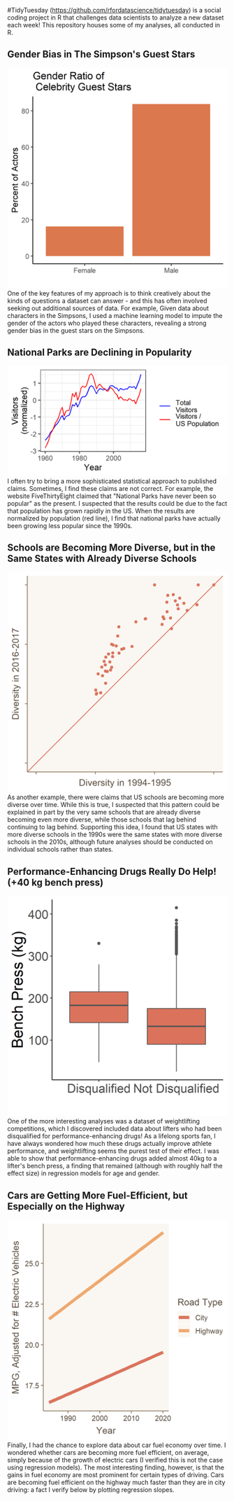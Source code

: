 #TidyTuesday (https://github.com/rfordatascience/tidytuesday) is a social coding project in R that challenges data scientists to analyze a new dataset each week! This repository houses some of my analyses, all conducted in R.

## Gender Bias in The Simpson's Guest Stars

![alt_text](https://github.com/rthorst/TidyTuesday/blob/master/simpsons/celeb_means.png)
One of the key features of my approach is to think creatively about the kinds of questions a dataset can answer - and this has often involved seeking out additional sources of data. For example, Given data about characters in the Simpsons, I used a machine learning model to impute the gender of the actors who played these characters, revealing a strong gender bias in the guest stars on the Simpsons. 

## National Parks are Declining in Popularity

![alt_text](https://raw.githubusercontent.com/rthorst/TidyTuesday/master/national_parks/fig.png)
I often try to bring a more sophisticated statistical approach to published claims. Sometimes, I find these claims are not correct. For example, the website FiveThirtyEight claimed that "National Parks have never been so popular" as the present. I suspected that the results could be due to the fact that population has grown rapidly in the US. When the results are normalized by population (red line), I find that national parks have actually been growing less popular since the 1990s. 

## Schools are Becoming More Diverse, but in the Same States with Already Diverse Schools

![alt_text](https://raw.githubusercontent.com/rthorst/TidyTuesday/master/school_diversity/fig.png)
As another example, there were claims that US schools are becoming more diverse over time. While this is true, I suspected that this pattern could be explained in part by the very same schools that are already diverse becoming even more diverse, while those schools that lag behind continuing to lag behind. Supporting this idea, I found that US states with more diverse schools in the 1990s were the same states with more diverse schools in the 2010s, although future analyses should be conducted on individual schools rather than states. 

## Performance-Enhancing Drugs Really Do Help! (+40 kg bench press)

![alt_text](https://raw.githubusercontent.com/rthorst/TidyTuesday/master/powerlifting/fig.png)
One of the more interesting analyses was a dataset of weightlifting competitions, which I discovered included data about lifters who had been disqualified for performance-enhancing drugs! As a lifelong sports fan, I have always wondered how much these drugs actually improve athlete performance, and weightlifting seems the purest test of their effect. I was able to show that performance-enhancing drugs added almost 40kg to a lifter's bench press, a finding that remained (although with roughly half the effect size) in regression models for age and gender. 

## Cars are Getting More Fuel-Efficient, but Especially on the Highway

![alt_text](https://raw.githubusercontent.com/rthorst/TidyTuesday/master/car_fuel_economy/fig.png)
Finally, I had the chance to explore data about car fuel economy over time. I wondered whether cars are becoming more fuel efficient, on average, simply because of the growth of electric cars (I verified this is not the case using regression models). The most interesting finding, however, is that the gains in fuel economy are most prominent for certain types of driving. Cars are becoming fuel efficient on the highway much faster than they are in city driving: a fact I verify below by plotting regression slopes. 

